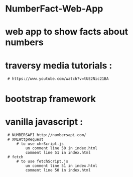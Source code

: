 # NumberFact-Web-App

  # web app to show facts about numbers
  # traversy media tutorials :
     # https://www.youtube.com/watch?v=tUE2Nic21BA
  # bootstrap framework
  # vanilla javascript :
     # NUMBERSAPI http://numbersapi.com/
     # XMLHttpRequest
         # to use xhrScript.js 
             un comment line 50 in index.html
             comment line 51 in index.html
     # fetch
         # to use fetchScript.js 
             un comment line 51 in index.html
             comment line 50 in index.html
